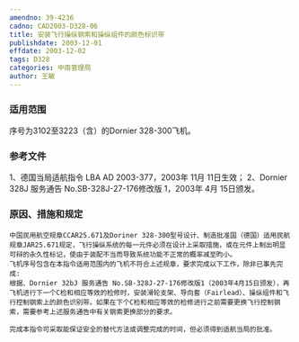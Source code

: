 ```yaml
---
amendno: 39-4236
cadno: CAD2003-D328-06
title: 安装飞行操纵钢索和操纵组件的颜色标识带
publishdate: 2003-12-01
effdate: 2003-12-02
tags: D328
categories: 中南管理局
author: 王敏
---
```


### 适用范围 
序号为3102至3223（含）的Dornier 328-300飞机。

### 参考文件
1、德国当局适航指令 LBA AD 2003-377，2003年 11月 11日生效；
 2、Dornier 328J 服务通告 No.SB-328J-27-176修改版 1，2003年 4月 15日颁发。

### 原因、措施和规定 
    中国民用航空规章CCAR25.671及Doriner 328-300型号设计、制造批准国（德国）适用民航规章JAR25.671规定，飞行操纵系统的每一元件必须在设计上采取措施，或在元件上制出明显可辩的永久性标记，使由于装配不当而导致系统功能不正常的概率减至昀小。 
    飞机序号包含在本指令适用范围内的飞机不符合上述规章，要求完成以下工作，除非已事先完成: 
    根据、Dornier 32bJ 服务通告 No.SB-328J-27-176修改版1（2003年4月15日颁发），再飞机进行下一个C检和相应等效的检修时，安装滑轮支架、导向套（Fairlead）、操纵组件和飞行控制钢索上的颜色识别带。如果在下个C检和相应等效的检修进行之前需要更换飞行控制钢索，需要参考上述服务通告中有关钢索更换部分的要求。 
  
    完成本指令可采取能保证安全的替代方法或调整完成的时间，但必须得到适航当局的批准。
